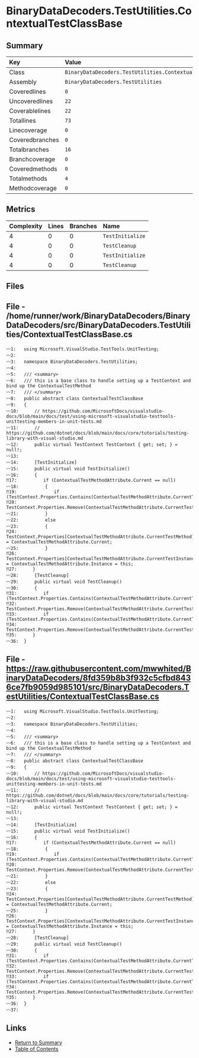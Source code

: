 ﻿# BinaryDataDecoders.TestUtilities.ContextualTestClassBase

## Summary

| Key             | Value                                                      |
| :-------------- | :--------------------------------------------------------- |
| Class           | `BinaryDataDecoders.TestUtilities.ContextualTestClassBase` |
| Assembly        | `BinaryDataDecoders.TestUtilities`                         |
| Coveredlines    | `0`                                                        |
| Uncoveredlines  | `22`                                                       |
| Coverablelines  | `22`                                                       |
| Totallines      | `73`                                                       |
| Linecoverage    | `0`                                                        |
| Coveredbranches | `0`                                                        |
| Totalbranches   | `16`                                                       |
| Branchcoverage  | `0`                                                        |
| Coveredmethods  | `0`                                                        |
| Totalmethods    | `4`                                                        |
| Methodcoverage  | `0`                                                        |

## Metrics

| Complexity | Lines | Branches | Name             |
| :--------- | :---- | :------- | :--------------- |
| 4          | 0     | 0        | `TestInitialize` |
| 4          | 0     | 0        | `TestCleanup`    |
| 4          | 0     | 0        | `TestInitialize` |
| 4          | 0     | 0        | `TestCleanup`    |

## Files

## File - /home/runner/work/BinaryDataDecoders/BinaryDataDecoders/src/BinaryDataDecoders.TestUtilities/ContextualTestClassBase.cs

```CSharp
〰1:   using Microsoft.VisualStudio.TestTools.UnitTesting;
〰2:   
〰3:   namespace BinaryDataDecoders.TestUtilities;
〰4:   
〰5:   /// <summary>
〰6:   /// this is a base class to handle setting up a TestContext and bind up the ContextualTestMethod
〰7:   /// </summary>
〰8:   public abstract class ContextualTestClassBase
〰9:   {
〰10:      // https://github.com/MicrosoftDocs/visualstudio-docs/blob/main/docs/test/using-microsoft-visualstudio-testtools-unittesting-members-in-unit-tests.md
〰11:      // https://github.com/dotnet/docs/blob/main/docs/core/tutorials/testing-library-with-visual-studio.md
〰12:      public virtual TestContext TestContext { get; set; } = null!;
〰13:  
〰14:      [TestInitialize]
〰15:      public virtual void TestInitialize()
〰16:      {
‼17:          if (ContextualTestMethodAttribute.Current == null)
〰18:          {
‼19:              if (TestContext.Properties.Contains(ContextualTestMethodAttribute.CurrentTestMethod))
‼20:                  TestContext.Properties.Remove(ContextualTestMethodAttribute.CurrentTestMethod);
〰21:          }
〰22:          else
〰23:          {
‼24:              TestContext.Properties[ContextualTestMethodAttribute.CurrentTestMethod] = ContextualTestMethodAttribute.Current;
〰25:          }
‼26:          TestContext.Properties[ContextualTestMethodAttribute.CurrentTestInstance] = ContextualTestMethodAttribute.Instance = this;
‼27:      }
〰28:      [TestCleanup]
〰29:      public virtual void TestCleanup()
〰30:      {
‼31:          if (TestContext.Properties.Contains(ContextualTestMethodAttribute.CurrentTestMethod))
‼32:              TestContext.Properties.Remove(ContextualTestMethodAttribute.CurrentTestMethod);
‼33:          if (TestContext.Properties.Contains(ContextualTestMethodAttribute.CurrentTestInstance))
‼34:              TestContext.Properties.Remove(ContextualTestMethodAttribute.CurrentTestInstance);
‼35:      }
〰36:  }
```

## File - https://raw.githubusercontent.com/mwwhited/BinaryDataDecoders/8fd359b8b3f932c5cfbd8436ce7fb9059d985101/src/BinaryDataDecoders.TestUtilities/ContextualTestClassBase.cs

```CSharp
〰1:   using Microsoft.VisualStudio.TestTools.UnitTesting;
〰2:   
〰3:   namespace BinaryDataDecoders.TestUtilities;
〰4:   
〰5:   /// <summary>
〰6:   /// this is a base class to handle setting up a TestContext and bind up the ContextualTestMethod
〰7:   /// </summary>
〰8:   public abstract class ContextualTestClassBase
〰9:   {
〰10:      // https://github.com/MicrosoftDocs/visualstudio-docs/blob/main/docs/test/using-microsoft-visualstudio-testtools-unittesting-members-in-unit-tests.md
〰11:      // https://github.com/dotnet/docs/blob/main/docs/core/tutorials/testing-library-with-visual-studio.md
〰12:      public virtual TestContext TestContext { get; set; } = null!;
〰13:  
〰14:      [TestInitialize]
〰15:      public virtual void TestInitialize()
〰16:      {
‼17:          if (ContextualTestMethodAttribute.Current == null)
〰18:          {
‼19:              if (TestContext.Properties.Contains(ContextualTestMethodAttribute.CurrentTestMethod))
‼20:                  TestContext.Properties.Remove(ContextualTestMethodAttribute.CurrentTestMethod);
〰21:          }
〰22:          else
〰23:          {
‼24:              TestContext.Properties[ContextualTestMethodAttribute.CurrentTestMethod] = ContextualTestMethodAttribute.Current;
〰25:          }
‼26:          TestContext.Properties[ContextualTestMethodAttribute.CurrentTestInstance] = ContextualTestMethodAttribute.Instance = this;
‼27:      }
〰28:      [TestCleanup]
〰29:      public virtual void TestCleanup()
〰30:      {
‼31:          if (TestContext.Properties.Contains(ContextualTestMethodAttribute.CurrentTestMethod))
‼32:              TestContext.Properties.Remove(ContextualTestMethodAttribute.CurrentTestMethod);
‼33:          if (TestContext.Properties.Contains(ContextualTestMethodAttribute.CurrentTestInstance))
‼34:              TestContext.Properties.Remove(ContextualTestMethodAttribute.CurrentTestInstance);
‼35:      }
〰36:  }
〰37:  
```

## Links

* [Return to Summary](Summary.md)
* [Table of Contents](../TOC.md)

